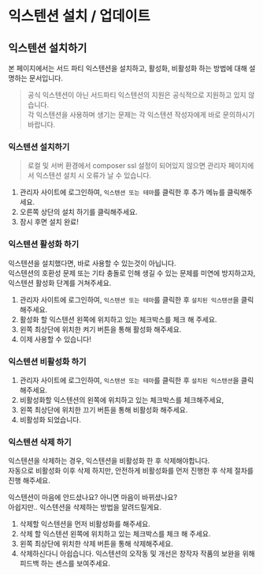 # 익스텐션 설치 / 업데이트

## 익스텐션 설치하기

본 페이지에서는 서드 파티 익스텐션을 설치하고, 활성화, 비활성화 하는 방법에 대해 설명하는 문서입니다.


> 공식 익스텐션이 아닌 서드파티 익스텐션의 지원은 공식적으로 지원하고 있지 않습니다.  
각 익스텐션을 사용하며 생기는 문제는 각 익스텐션 작성자에게 바로 문의하시기 바랍니다.

### 익스텐션 설치하기

>로컬 및 서버 환경에서 composer ssl 설정이 되어있지 않으면 관리자 페이지에서 익스텐션 설치 시 오류가 날 수 있습니다.

1. 관리자 사이트에 로그인하여, `익스텐션 또는 테마`를 클릭한 후 추가 메뉴를 클릭해주세요.
2. 오른쪽 상단의 설치 하기를 클릭해주세요.
3. 잠시 후면 설치 완료!

### 익스텐션 활성화 하기

익스텐션을 설치했다면, 바로 사용할 수 있는것이 아닙니다.  
익스텐션의 호환성 문제 또는 기타 충돌로 인해 생길 수 있는 문제를 미연에 방지하고자, 익스텐션 활성화 단계를 거쳐주세요.

1. 관리자 사이트에 로그인하여, `익스텐션 또는 테마`를 클릭한 후 `설치된 익스텐션`을 클릭해주세요.
2. 활성화 할 익스텐션 왼쪽에 위치하고 있는 체크박스를 체크 해 주세요.
3. 왼쪽 최상단에 위치한 켜기 버튼을 통해 활성화 해주세요.
4. 이제 사용할 수 있습니다!

### 익스텐션 비활성화 하기

1. 관리자 사이트에 로그인하여, `익스텐션 또는 테마`를 클릭한 후 `설치된 익스텐션`을 클릭해주세요.
2. 비활성화할 익스텐션의 왼쪽에 위치하고 있는 체크박스를 체크해주세요,
3. 왼쪽 최상단에 위치한 끄기 버튼을 통해 비활성화 해주세요.
4. 비활성화 되었습니다.

### 익스텐션 삭제 하기

>
익스텐션을 삭제하는 경우, 익스텐션을 비활성화 한 후 삭제해야합니다.  
자동으로 비활성화 이후 삭제 하지만, 안전하게 비활성화를 먼저 진행한 후 삭제 절차를 진행 해주세요.

익스텐션이 마음에 안드셨나요? 아니면 마음이 바뀌셨나요?  
아쉽지만.. 익스텐션을 삭제하는 방법을 알려드릴게요.

1. 삭제할 익스텐션을 먼저 비활성화를 해주세요.
2. 삭제 할 익스텐션 왼쪽에 위치하고 있는 체크박스를 체크 해 주세요.
3. 왼쪽 최상단에 위치한 삭제 버튼을 통해 삭제해주세요.
4. 삭제하신다니 아쉽습니다. 익스텐션의 오작동 및 개선은 창작자 작품의 보완을 위해 피드백 하는 센스를 보여주세요.
